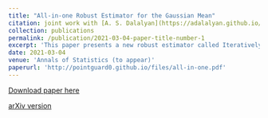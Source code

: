 ```yaml
---
title: "All-in-one Robust Estimator for the Gaussian Mean"
citation: joint work with [A. S. Dalalyan](https://adalalyan.github.io/)
collection: publications
permalink: /publication/2021-03-04-paper-title-number-1
excerpt: 'This paper presents a new robust estimator called Iteratively Re-weighted Mean (IRM) which enjoys 5 key properties desired for a robust estimator: computationally tractable, equivariant under similarity transformations, have a breakdown point around $0.28$, minimax optimal (up to logarithmic factor) and asymptotically efficient. IRM is obtained by an iterative reweighting approach assigning weights by solving a convex optimization problem (SDP). Dimension-free non-asymptotic risk bound for the expected error of the proposed estimator is proved. The results are extended for sub-Gaussian distributions, as well as for unknown contamination level or unknown covariance matrix.'
date: 2021-03-04
venue: 'Annals of Statistics (to appear)'
paperurl: 'http://pointguard0.github.io/files/all-in-one.pdf'
---
```


[Download paper here](http://pointguard0.github.io/files/all-in-one.pdf)

[arXiv version](https://arxiv.org/abs/2002.01432)
